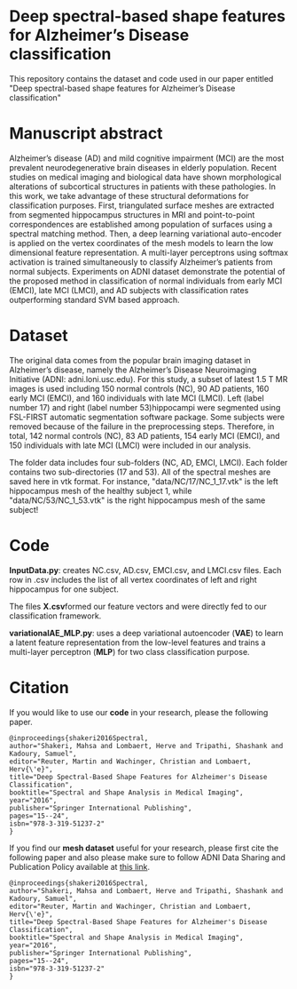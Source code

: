 # Deep spectral-based shape features for Alzheimer’s Disease classification

This repository contains the dataset and code used in our paper entitled "Deep spectral-based shape features for Alzheimer’s Disease classification"

# Manuscript abstract
Alzheimer’s disease (AD) and mild cognitive impairment (MCI) are the most prevalent neurodegenerative brain diseases in elderly population. Recent studies on medical imaging and biological data have shown morphological alterations of subcortical structures in patients with these pathologies. In this work, we take advantage of these structural deformations for classification purposes. First, triangulated surface meshes are extracted from segmented hippocampus structures in MRI and point-to-point correspondences are established among population of surfaces using a spectral matching method. Then, a deep learning variational auto-encoder is applied on the vertex coordinates of the mesh models to learn the low dimensional feature representation. A multi-layer perceptrons using softmax activation is trained simultaneously to classify Alzheimer’s patients from normal subjects. Experiments on ADNI dataset demonstrate the potential of the proposed method in classification of normal individuals from early MCI (EMCI), late MCI (LMCI), and AD subjects with classification rates outperforming standard SVM based approach.

# Dataset
The original data comes from the popular brain imaging dataset in Alzheimer’s disease, namely the Alzheimer’s Disease Neuroimaging Initiative (ADNI: adni.loni.usc.edu). For this study, a subset of latest 1.5 T MR images is used including 150 normal controls (NC), 90 AD patients, 160 early MCI (EMCI), and 160 individuals with late MCI (LMCI). Left (label number 17) and right (label number 53)hippocampi were segmented using FSL-FIRST automatic segmentation software package. Some subjects were removed because of the failure in the preprocessing steps. Therefore, in total, 142 normal controls (NC), 83 AD patients, 154 early MCI (EMCI), and 150 individuals with late MCI (LMCI) were included in our analysis.

The folder data includes four sub-folders (NC, AD, EMCI, LMCI). Each folder contains two sub-directories (17 and 53). All of the spectral meshes are saved here in vtk format. For instance, "data/NC/17/NC_1_17.vtk" is the left hippocampus mesh of the healthy subject 1, while "data/NC/53/NC_1_53.vtk" is the right hippocampus mesh of the same subject!

# Code 
**InputData.py**: creates NC.csv, AD.csv, EMCI.csv, and LMCI.csv files. Each row in <X>.csv includes the list of all vertex coordinates of left and right hippocampus for one subject. 
  
The files **X.csv**formed our feature vectors and were directly fed to our classification framework. 

**variationalAE_MLP.py**: uses a deep variational autoencoder (**VAE**) to learn a latent feature representation from the low-level features and trains a multi-layer perceptron (**MLP**) for two class classification purpose.

# Citation
If you would like to use our **code** in your research, please the following paper.

```
@inproceedings{shakeri2016Spectral,
author="Shakeri, Mahsa and Lombaert, Herve and Tripathi, Shashank and Kadoury, Samuel",
editor="Reuter, Martin and Wachinger, Christian and Lombaert, Herv{\'e}",
title="Deep Spectral-Based Shape Features for Alzheimer's Disease Classification",
booktitle="Spectral and Shape Analysis in Medical Imaging",
year="2016",
publisher="Springer International Publishing",
pages="15--24",
isbn="978-3-319-51237-2"
}

```

If you find our **mesh dataset** useful for your research, please first cite the following paper and also please make sure to follow ADNI Data Sharing and Publication Policy available at [this link](https://adni.loni.usc.edu/wp-content/uploads/how_to_apply/ADNI_DSP_Policy.pdf).

```
@inproceedings{shakeri2016Spectral,
author="Shakeri, Mahsa and Lombaert, Herve and Tripathi, Shashank and Kadoury, Samuel",
editor="Reuter, Martin and Wachinger, Christian and Lombaert, Herv{\'e}",
title="Deep Spectral-Based Shape Features for Alzheimer's Disease Classification",
booktitle="Spectral and Shape Analysis in Medical Imaging",
year="2016",
publisher="Springer International Publishing",
pages="15--24",
isbn="978-3-319-51237-2"
}

```


